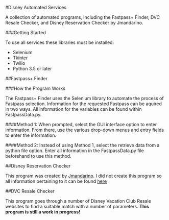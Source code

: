 #Disney Automated Services

A collection of automated programs, including the Fastpass+ Finder, DVC Resale Checker,
and Disney Reservation Checker by Jmandarino.

###Getting Started

To use all services these libraries must be installed:
* Selenium
* Tkinter
* Twilio
* Python 3.5 or later

##Fastpass+ Finder

###How the Program Works

The Fastpass+ Finder uses the Selenium library to automate the process of Fastpass selection.
Information for the requested Fastpass can be aquired in two ways. All information for the
variables can be found within FastpassData.py.

####Method 1:
When prompted, select the GUI interface option to enter information. From there,
use the various drop-down menus and entry fields to enter the information.

####Method 2:
Instead of using Method 1, select the retrieve data from a python file option.
Enter all information in the FastpassData.py file beforehand to use this method.

##Disney Reservation Checker

This program was created by [Jmandarino](https://github.com/Jmandarino). I did not create this program
so all information pertaining to it can be found [here](https://github.com/Jmandarino/Disney-Reservation-Checker)

##DVC Resale Checker

This program goes through a number of Disney Vacation Club Resale websites to find
a suitable match with a number of parameters. **This program is still a work in progress!**